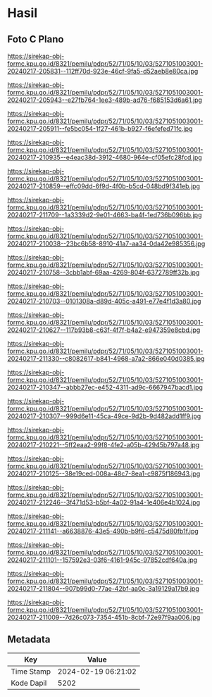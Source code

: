 # Hasil

## Foto C Plano

https://sirekap-obj-formc.kpu.go.id/8321/pemilu/pdpr/52/71/05/10/03/5271051003001-20240217-205831--112ff70d-923e-46cf-9fa5-d52aeb8e80ca.jpg

https://sirekap-obj-formc.kpu.go.id/8321/pemilu/pdpr/52/71/05/10/03/5271051003001-20240217-205943--e27fb764-1ee3-489b-ad76-f685153d6a61.jpg

https://sirekap-obj-formc.kpu.go.id/8321/pemilu/pdpr/52/71/05/10/03/5271051003001-20240217-205911--fe5bc054-1f27-461b-b927-f6efefed71fc.jpg

https://sirekap-obj-formc.kpu.go.id/8321/pemilu/pdpr/52/71/05/10/03/5271051003001-20240217-210935--e4eac38d-3912-4680-964e-cf05efc28fcd.jpg

https://sirekap-obj-formc.kpu.go.id/8321/pemilu/pdpr/52/71/05/10/03/5271051003001-20240217-210859--effc09dd-6f9d-4f0b-b5cd-048bd9f341eb.jpg

https://sirekap-obj-formc.kpu.go.id/8321/pemilu/pdpr/52/71/05/10/03/5271051003001-20240217-211709--1a3339d2-9e01-4663-ba4f-1ed736b096bb.jpg

https://sirekap-obj-formc.kpu.go.id/8321/pemilu/pdpr/52/71/05/10/03/5271051003001-20240217-210038--23bc6b58-8910-41a7-aa34-0da42e985356.jpg

https://sirekap-obj-formc.kpu.go.id/8321/pemilu/pdpr/52/71/05/10/03/5271051003001-20240217-210758--3cbb1abf-69aa-4269-804f-6372789ff32b.jpg

https://sirekap-obj-formc.kpu.go.id/8321/pemilu/pdpr/52/71/05/10/03/5271051003001-20240217-210703--0101308a-d89d-405c-a491-e77e4f1d3a80.jpg

https://sirekap-obj-formc.kpu.go.id/8321/pemilu/pdpr/52/71/05/10/03/5271051003001-20240217-210627--117b93b8-c63f-4f7f-b4a2-e947359e8cbd.jpg

https://sirekap-obj-formc.kpu.go.id/8321/pemilu/pdpr/52/71/05/10/03/5271051003001-20240217-211330--c8082617-b841-4968-a7a2-866e040d0385.jpg

https://sirekap-obj-formc.kpu.go.id/8321/pemilu/pdpr/52/71/05/10/03/5271051003001-20240217-210347--abbb27ec-e452-4311-ad9c-6667947bacd1.jpg

https://sirekap-obj-formc.kpu.go.id/8321/pemilu/pdpr/52/71/05/10/03/5271051003001-20240217-210307--999d6e11-45ca-49ce-9d2b-9d482add1ff9.jpg

https://sirekap-obj-formc.kpu.go.id/8321/pemilu/pdpr/52/71/05/10/03/5271051003001-20240217-210221--5ff2eaa2-99f8-4fe2-a05b-42945b797a48.jpg

https://sirekap-obj-formc.kpu.go.id/8321/pemilu/pdpr/52/71/05/10/03/5271051003001-20240217-210125--38e19ced-008a-48c7-8ea1-c9875f186943.jpg

https://sirekap-obj-formc.kpu.go.id/8321/pemilu/pdpr/52/71/05/10/03/5271051003001-20240217-212246--3f471d53-b5bf-4a02-91a4-1e406e4b1024.jpg

https://sirekap-obj-formc.kpu.go.id/8321/pemilu/pdpr/52/71/05/10/03/5271051003001-20240217-211141--a6638876-43e5-490b-b9f6-c5475d80fb1f.jpg

https://sirekap-obj-formc.kpu.go.id/8321/pemilu/pdpr/52/71/05/10/03/5271051003001-20240217-211101--157592e3-03f6-4161-945c-97852cdf640a.jpg

https://sirekap-obj-formc.kpu.go.id/8321/pemilu/pdpr/52/71/05/10/03/5271051003001-20240217-211804--907b99d0-77ae-42bf-aa0c-3a19129a17b9.jpg

https://sirekap-obj-formc.kpu.go.id/8321/pemilu/pdpr/52/71/05/10/03/5271051003001-20240217-211009--7d26c073-7354-451b-8cbf-72e97f9aa006.jpg


## Metadata

| Key        | Value               |
| ---------- | ------------------- |
| Time Stamp | 2024-02-19 06:21:02 |
| Kode Dapil | 5202                |



